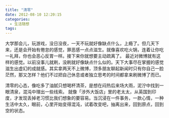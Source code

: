 ```yaml
---
title: "清零"
date: 2012-08-10 12:20:15
categories:
  - 生活随想
tags:
---
```


大学那会儿，玩游戏，没日没夜，一天不玩就好像缺点什么，上瘾了。但几天下来，还是会开始有倦怠的感觉，罪恶感一点点滋生。就像喜欢吃火锅，连着让你吃一礼拜，你也会恶心反胃一样。接下来你就想要主动疏离了。 最近对微博就有这样的感觉。以前没事儿就刷，没刷就好像缺点什么似的。天下大事尽在掌握的感觉滋生出虚幻的成就感。其实拿两天不上微博，顶多朋友聊起新闻时只有你自己一脸茫然，那又怎样？他们不过把自己休息或者独立思考的时间都拿来刷微博了而已。 

清零的心态，像吃多了油腻只想喝杯清茶，是想在闷热后来场大雨，泥泞中找到一眼清泉，混沌中理出一些线索。 就像「涉外大饭店」里的老太太，从英国到印度，才发现丢掉老习惯比我们想象的要容易。当沉浸在一件事务，一款心情，一种生活中太久，眼前，心里开始变得混沌，试着改变吧，抽离出来，回到原点，回到空的状态。